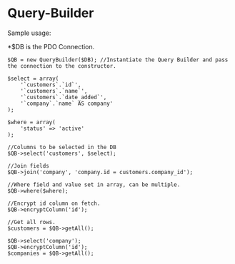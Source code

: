 # Query-Builder

Sample usage:

*$DB is the PDO Connection.

	$QB = new QueryBuilder($DB); //Instantiate the Query Builder and pass the connection to the constructor.

	$select = array(
		'`customers`.`id`',
		'`customers`.`name`',
		'`customers`.`date_added`',
		'`company`.`name` AS company'
	);

	$where = array(
		'status' => 'active'
	);
	
	//Columns to be selected in the DB
	$QB->select('customers', $select); 
	
	//Join fields
	$QB->join('company', 'company.id = customers.company_id'); 
	
	//Where field and value set in array, can be multiple.
	$QB->where($where); 
	
	//Encrypt id column on fetch.
	$QB->encryptColumn('id'); 
	
	//Get all rows.
	$customers = $QB->getAll(); 

	$QB->select('company'); 
	$QB->encryptColumn('id');
	$companies = $QB->getAll();
